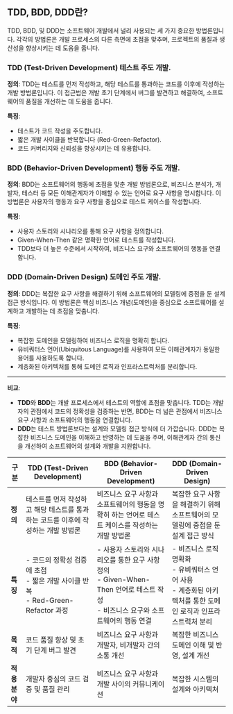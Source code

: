 ## TDD, BDD, DDD란?

TDD, BDD, 및 DDD는 소프트웨어 개발에서 널리 사용되는 세 가지 중요한 방법론입니다. 각각의 방법론은 개발 프로세스의 다른 측면에 초점을 맞추며, 프로젝트의 품질과 생산성을 향상시키는 데 도움을 줍니다.

### TDD (Test-Driven Development) 테스트 주도 개발.

**정의**: TDD는 테스트를 먼저 작성하고, 해당 테스트를 통과하는 코드를 이후에 작성하는 개발 방법론입니다. 이 접근법은 개발 초기 단계에서 버그를 발견하고 해결하여, 소프트웨어의 품질을 개선하는 데 도움을 줍니다.

**특징**:
- 테스트가 코드 작성을 주도합니다.
- 짧은 개발 사이클을 반복합니다 (Red-Green-Refactor).
- 코드 커버리지와 신뢰성을 향상시키는 데 유용합니다.

### BDD (Behavior-Driven Development) 행동 주도 개발.

**정의**: BDD는 소프트웨어의 행동에 초점을 맞춘 개발 방법론으로, 비즈니스 분석가, 개발자, 테스터 등 모든 이해관계자가 이해할 수 있는 언어로 요구 사항을 명시합니다. 이 방법론은 사용자의 행동과 요구 사항을 중심으로 테스트 케이스를 작성합니다.

**특징**:
- 사용자 스토리와 시나리오를 통해 요구 사항을 정의합니다.
- Given-When-Then 같은 명확한 언어로 테스트를 작성합니다.
- TDD보다 더 높은 수준에서 시작하여, 비즈니스 요구와 소프트웨어의 행동을 연결합니다.

### DDD (Domain-Driven Design) 도메인 주도 개발.

**정의**: DDD는 복잡한 요구 사항을 해결하기 위해 소프트웨어의 모델링에 중점을 둔 설계 접근 방식입니다. 이 방법론은 핵심 비즈니스 개념(도메인)을 중심으로 소프트웨어를 설계하고 개발하는 데 초점을 맞춥니다.

**특징**:
- 복잡한 도메인을 모델링하여 비즈니스 로직을 명확히 합니다.
- 유비쿼터스 언어(Ubiquitous Language)를 사용하여 모든 이해관계자가 동일한 용어를 사용하도록 합니다.
- 계층화된 아키텍처를 통해 도메인 로직과 인프라스트럭처를 분리합니다.



---

**비교**:

- **TDD**와 **BDD**는 개발 프로세스에서 테스트의 역할에 초점을 맞춥니다. TDD는 개발자의 관점에서 코드의 정확성을 검증하는 반면, BDD는 더 넓은 관점에서 비즈니스 요구 사항과 소프트웨어의 행동을 연결합니다.
- **DDD**는 테스트 방법론보다는 설계와 모델링 접근 방식에 더 가깝습니다. DDD는 복잡한 비즈니스 도메인을 이해하고 반영하는 데 도움을 주며, 이해관계자 간의 통신을 개선하여 소프트웨어의 설계와 개발을 지원합니다.

| 구분          | TDD (Test-Driven Development)                                | BDD (Behavior-Driven Development)                            | DDD (Domain-Driven Design)                                   |
| ------------- | ------------------------------------------------------------ | ------------------------------------------------------------ | ------------------------------------------------------------ |
| **정의**      | 테스트를 먼저 작성하고 해당 테스트를 통과하는 코드를 이후에 작성하는 개발 방법론 | 비즈니스 요구 사항과 소프트웨어의 행동을 명확히 하는 언어로 테스트 케이스를 작성하는 개발 방법론 | 복잡한 요구 사항을 해결하기 위해 소프트웨어의 모델링에 중점을 둔 설계 접근 방식 |
| **특징**      | - 코드의 정확성 검증에 초점<br>- 짧은 개발 사이클 반복<br>- Red-Green-Refactor 과정 | - 사용자 스토리와 시나리오를 통한 요구 사항 정의<br>- Given-When-Then 언어로 테스트 작성<br>- 비즈니스 요구와 소프트웨어의 행동 연결 | - 비즈니스 로직 명확화<br>- 유비쿼터스 언어 사용<br>- 계층화된 아키텍처를 통한 도메인 로직과 인프라스트럭처 분리 |
| **목적**      | 코드 품질 향상 및 초기 단계 버그 발견                        | 비즈니스 요구 사항과 개발자, 비개발자 간의 소통 개선         | 복잡한 비즈니스 도메인 이해 및 반영, 설계 개선               |
| **적용 분야** | 개발자 중심의 코드 검증 및 품질 관리                         | 비즈니스 요구 사항과 개발 사이의 커뮤니케이션                | 복잡한 시스템의 설계와 아키텍처                              |

